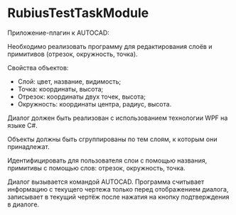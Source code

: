 # RubiusTestTaskModule

Приложение-плагин к AUTOCAD:

Необходимо реализовать программу для редактирования слоёв и примитивов (отрезок, окружность, точка). 

Свойства объектов:

 - Слой: цвет, название, видимость;
 - Точка: координаты, высота;
 - Отрезок: координаты двух точек, высота;
 - Окружность: координаты центра, радиус, высота.
 
Диалог должен быть реализован с использованием технологии WPF на языке С#.

Объекты должны быть сгруппированы по тем слоям, к которым они принадлежат. 

Идентифицировать для пользователя слои с помощью названия, примитивы с помощью слов: отрезок, окружность, точка. 

Диалог вызывается командой AUTOCAD.
Программа считывает информацию с текущего чертежа только перед отображением диалога, записывает в текущий чертёж после нажатия на кнопку подтверждения в диалоге.
